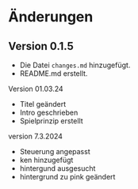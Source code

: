 # Änderungen

## Version 0.1.5

- Die Datei `changes.md` hinzugefügt.
- README.md erstellt.

Version 01.03.24

- Titel geändert
- Intro geschrieben
- Spielprinzip erstellt

version 7.3.2024

- Steuerung angepasst
- ken hinzugefügt
- hintergund ausgesucht
- hintergrund zu pink geändert
